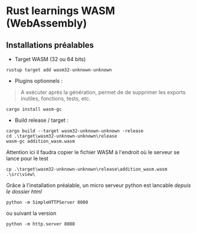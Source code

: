 # Rust learnings WASM (WebAssembly)

## Installations préalables
- Target WASM (32 ou 64 bits)

```
rustup target add wasm32-unknown-unknown
```

- Plugins optionnels :

> A exécuter après la génération, permet de de supprimer les exports inutiles, fonctions, tests, etc.

```
cargo install wasm-gc
```


- Build release / target :

```
cargo build --target wasm32-unknown-unknown -release 
cd .\target\wasm32-unknown-unknown\release
wasm-gc addition_wasm.wasm
```

Attention ici il faudra copier le fichier WASM à l'endroit où le serveur se lance pour le test
```
cp .\target\wasm32-unknown-unknown\release\addition_wasm.wasm .\src\view\
```

Grâce à l'installation préalable, un micro serveur python est lancable *depuis le dossier html*

```
python -m SimpleHTTPServer 8080
```

ou suivant la version

```
python -m http.server 8080
```
